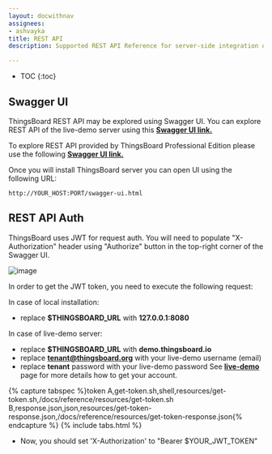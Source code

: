 ```yaml
---
layout: docwithnav
assignees:
- ashvayka
title: REST API
description: Supported REST API Reference for server-side integration of your IoT projects

---
```


* TOC
{:toc}

## Swagger UI

ThingsBoard REST API may be explored using Swagger UI.
You can explore REST API of the live-demo server using this **[Swagger UI link.](https://demo.thingsboard.io/swagger-ui.html)**

To explore REST API provided by ThingsBoard Professional Edition please use the following **[Swagger UI link.](https://cloud.thingsboard.io/swagger-ui.html)**

Once you will install ThingsBoard server you can open UI using the following URL:
    
``` 
http://YOUR_HOST:PORT/swagger-ui.html
```

## REST API Auth

ThingsBoard uses JWT for request auth.
You will need to populate "X-Authorization" header using "Authorize" button in the top-right corner of the Swagger UI.

 ![image](/images/reference/swagger-ui.png)

In order to get the JWT token, you need to execute the following request:

In case of local installation:
 
 - replace **$THINGSBOARD_URL** with **127.0.0.1:8080**

In case of live-demo server:
 
 - replace **$THINGSBOARD_URL** with **demo.thingsboard.io**
 - replace **tenant@thingsboard.org** with your live-demo username (email)
 - replace **tenant** password with your live-demo password
See **[live-demo](/docs/user-guide/live-demo/)** page for more details how to get your account.

{% capture tabspec %}token
A,get-token.sh,shell,resources/get-token.sh,/docs/reference/resources/get-token.sh
B,response.json,json,resources/get-token-response.json,/docs/reference/resources/get-token-response.json{% endcapture %}
{% include tabs.html %}

 - Now, you should set  'X-Authorization' to "Bearer $YOUR_JWT_TOKEN"  
